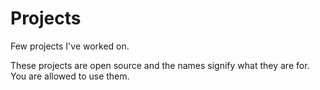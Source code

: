 Projects
========

Few projects I've worked on. 

These projects are open source and the names signify what they are for. You are allowed to use them.
